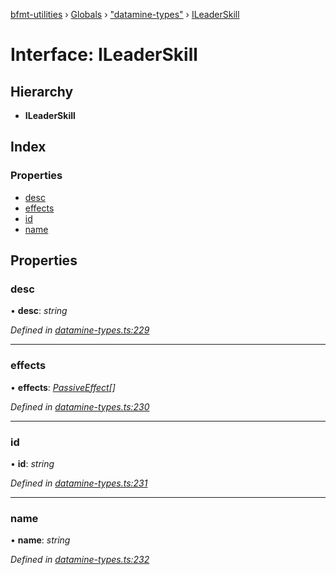 [bfmt-utilities](../README.md) › [Globals](../globals.md) › ["datamine-types"](../modules/_datamine_types_.md) › [ILeaderSkill](_datamine_types_.ileaderskill.md)

# Interface: ILeaderSkill

## Hierarchy

* **ILeaderSkill**

## Index

### Properties

* [desc](_datamine_types_.ileaderskill.md#desc)
* [effects](_datamine_types_.ileaderskill.md#effects)
* [id](_datamine_types_.ileaderskill.md#id)
* [name](_datamine_types_.ileaderskill.md#name)

## Properties

###  desc

• **desc**: *string*

*Defined in [datamine-types.ts:229](https://github.com/BluuArc/bfmt-utilities/blob/dc2bfb7/src/datamine-types.ts#L229)*

___

###  effects

• **effects**: *[PassiveEffect](../modules/_datamine_types_.md#passiveeffect)[]*

*Defined in [datamine-types.ts:230](https://github.com/BluuArc/bfmt-utilities/blob/dc2bfb7/src/datamine-types.ts#L230)*

___

###  id

• **id**: *string*

*Defined in [datamine-types.ts:231](https://github.com/BluuArc/bfmt-utilities/blob/dc2bfb7/src/datamine-types.ts#L231)*

___

###  name

• **name**: *string*

*Defined in [datamine-types.ts:232](https://github.com/BluuArc/bfmt-utilities/blob/dc2bfb7/src/datamine-types.ts#L232)*
